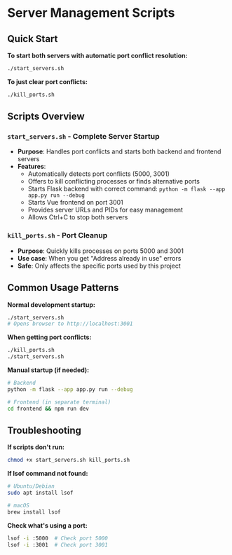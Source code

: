 # Server Management Scripts

## Quick Start

**To start both servers with automatic port conflict resolution:**
```bash
./start_servers.sh
```

**To just clear port conflicts:**
```bash
./kill_ports.sh
```

## Scripts Overview

### `start_servers.sh` - Complete Server Startup
- **Purpose**: Handles port conflicts and starts both backend and frontend servers
- **Features**:
  - Automatically detects port conflicts (5000, 3001)
  - Offers to kill conflicting processes or finds alternative ports
  - Starts Flask backend with correct command: `python -m flask --app app.py run --debug`
  - Starts Vue frontend on port 3001
  - Provides server URLs and PIDs for easy management
  - Allows Ctrl+C to stop both servers

### `kill_ports.sh` - Port Cleanup
- **Purpose**: Quickly kills processes on ports 5000 and 3001
- **Use case**: When you get "Address already in use" errors
- **Safe**: Only affects the specific ports used by this project

## Common Usage Patterns

**Normal development startup:**
```bash
./start_servers.sh
# Opens browser to http://localhost:3001
```

**When getting port conflicts:**
```bash
./kill_ports.sh
./start_servers.sh
```

**Manual startup (if needed):**
```bash
# Backend
python -m flask --app app.py run --debug

# Frontend (in separate terminal)
cd frontend && npm run dev
```

## Troubleshooting

**If scripts don't run:**
```bash
chmod +x start_servers.sh kill_ports.sh
```

**If lsof command not found:**
```bash
# Ubuntu/Debian
sudo apt install lsof

# macOS
brew install lsof
```

**Check what's using a port:**
```bash
lsof -i :5000  # Check port 5000
lsof -i :3001  # Check port 3001
``` 
